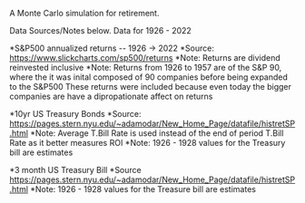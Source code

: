 A Monte Carlo simulation for retirement.

Data Sources/Notes below.
Data for 1926 - 2022

*S&P500 annualized returns -- 1926 -> 2022
    *Source: https://www.slickcharts.com/sp500/returns
    *Note: Returns are dividend reinvested inclusive
    *Note: Returns from 1926 to 1957 are of the S&P 90, where the it was inital
        composed of 90 companies before being expanded to the S&P500
        These returns were included because even today the bigger companies are
        have a dipropationate affect on returns

*10yr US Treasury Bonds
    *Source: https://pages.stern.nyu.edu/~adamodar/New_Home_Page/datafile/histretSP.html
    *Note: Average T.Bill Rate is used instead of the end of period T.Bill Rate
        as it better measures ROI
    *Note: 1926 - 1928 values for the Treasury bill are estimates

*3 month US Treasury Bill
    *Source https://pages.stern.nyu.edu/~adamodar/New_Home_Page/datafile/histretSP.html
    *Note: 1926 - 1928 values for the Treasure bill are estimates
